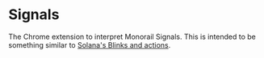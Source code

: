 # Signals

The Chrome extension to interpret Monorail Signals. 
This is intended to be something similar to [Solana's Blinks and actions](https://solana.com/solutions/actions).

